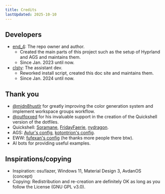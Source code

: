 ```yaml
---
title: Credits
lastUpdated: 2025-10-10
---
```

## Developers
- [end_4](https://github.com/end-4): The repo owner and author.
  - Created the main parts of this project such as the setup of Hyprland and AGS and maintains them.
  - Since Jan. 2023 until now.
- [clsty](https://github.com/clsty): The assistant dev.
  - Reworked install script, created this doc site and maintains them.
  - Since Jan. 2024 until now.

## Thank you
- [@midn8hustlr](https://github.com/midn8hustlr) for greatly improving the color generation system and implement workspace groups workflow.
- [@outfoxxed](https://github.com/outfoxxed/) for his invaluable support in the creation of the Quickshell version of the dotfiles.
- Quickshell: [Soramane](https://github.com/caelestia-dots/shell/), [FridayFaerie](https://github.com/FridayFaerie/quickshell), [nydragon](https://github.com/nydragon/nysh).
- AGS: [Aylur's config](https://github.com/Aylur/dotfiles/tree/ags-pre-ts), [kotontrion's config](https://github.com/kotontrion/dotfiles).
- EWW: [fufexan's config](https://github.com/fufexan/dotfiles) (he thanks more people there btw).
- AI bots for providing useful examples.


## Inspirations/copying

 - Inspiration: osu!lazer, Windows 11, Material Design 3, AvdanOS (concept)
 - Copying: Redistribution and re-creation are definitely OK as long as you follow the License (GNU GPL v3.0).

